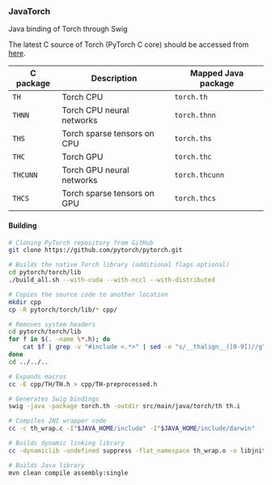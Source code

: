 ### JavaTorch

Java binding of Torch through Swig

The latest C source of Torch (PyTorch C core) should be accessed from [here](https://github.com/pytorch/pytorch/tree/master/torch/lib). 

| C package | Description                 | Mapped Java package |
|-----------|-----------------------------|---------------------|
| `TH      `| Torch CPU                   | `torch.th          `|
| `THNN    `| Torch CPU neural networks   | `torch.thnn        `|
| `THS     `| Torch sparse tensors on CPU | `torch.ths         `|
| `THC     `| Torch GPU                   | `torch.thc         `|
| `THCUNN  `| Torch GPU neural networks   | `torch.thcunn      `|
| `THCS    `| Torch sparse tensors on GPU | `torch.thcs        `|

#### Building

```bash
# Cloning PyTorch repository from GitHub
git clone https://github.com/pytorch/pytorch.git

# Builds the native Torch library (additional flags optional)
cd pytorch/torch/lib
./build_all.sh --with-cuda --with-nccl --with-distributed

# Copies the source code to another location
mkdir cpp 
cp -R pytorch/torch/lib/* cpp/

# Removes system headers
cd pytorch/torch/lib
for f in $(. -name \*.h); do
    cat $f | grep -v "#include <.*>" | sed -e "s/__thalign__([0-9])//g" > ../../../cpp/$f
done
cd ../../..

# Expands macros
cc -E cpp/TH/TH.h > cpp/TH-preprocessed.h

# Generates Swig bindings
swig -java -package torch.th -outdir src/main/java/torch/th th.i

# Compiles JNI wrapper code
cc -c th_wrap.c -I"$JAVA_HOME/include" -I"$JAVA_HOME/include/darwin"

# Builds dynamic linking library
cc -dynamiclib -undefined suppress -flat_namespace th_wrap.o -o libjnith.dylib

# Builds Java library
mvn clean compile assembly:single
```

